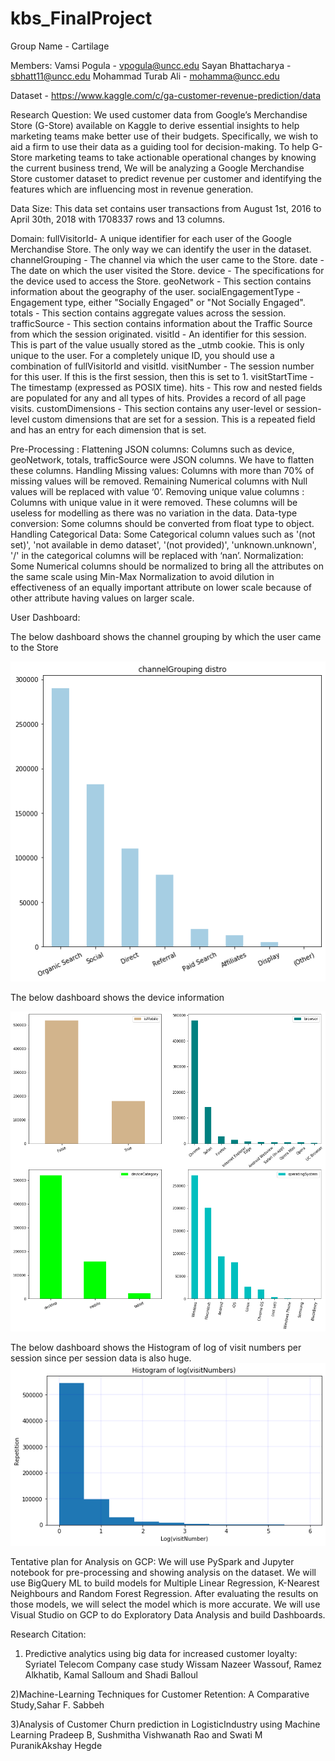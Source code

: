 # kbs_FinalProject
Group Name - Cartilage

Members: Vamsi Pogula - vpogula@uncc.edu Sayan Bhattacharya - sbhatt11@uncc.edu Mohammad Turab Ali - mohamma@uncc.edu

Dataset - https://www.kaggle.com/c/ga-customer-revenue-prediction/data

Research Question: We used customer data from Google’s Merchandise Store (G-Store) available on Kaggle to derive essential insights to help marketing teams make better use of their budgets. Specifically, we wish to aid a firm to use their data as a guiding tool for decision-making. To help G-Store marketing teams to take actionable operational changes by knowing the current business trend, We will be analyzing a Google Merchandise Store customer dataset to predict revenue per customer and identifying the features which are influencing most in revenue generation.

Data Size: This data set contains user transactions from August 1st, 2016 to April 30th, 2018 with 1708337 rows and 13 columns.

Domain: fullVisitorId- A unique identifier for each user of the Google Merchandise Store. The only way we can identify the user in the dataset. channelGrouping - The channel via which the user came to the Store. date - The date on which the user visited the Store. device - The specifications for the device used to access the Store. geoNetwork - This section contains information about the geography of the user. socialEngagementType - Engagement type, either "Socially Engaged" or "Not Socially Engaged". totals - This section contains aggregate values across the session. trafficSource - This section contains information about the Traffic Source from which the session originated. visitId - An identifier for this session. This is part of the value usually stored as the _utmb cookie. This is only unique to the user. For a completely unique ID, you should use a combination of fullVisitorId and visitId. visitNumber - The session number for this user. If this is the first session, then this is set to 1. visitStartTime - The timestamp (expressed as POSIX time). hits - This row and nested fields are populated for any and all types of hits. Provides a record of all page visits. customDimensions - This section contains any user-level or session-level custom dimensions that are set for a session. This is a repeated field and has an entry for each dimension that is set.

Pre-Processing : Flattening JSON columns: Columns such as device, geoNetwork, totals, trafficSource were JSON columns. We have to flatten these columns. Handling Missing values: Columns with more than 70% of missing values will be removed. Remaining Numerical columns with Null values will be replaced with value ‘0’. Removing unique value columns : Columns with unique value in it were removed. These columns will be useless for modelling as there was no variation in the data. Data-type conversion: Some columns should be converted from float type to object. Handling Categorical Data: Some Categorical column values such as '(not set)', 'not available in demo dataset', '(not provided)', 'unknown.unknown', '/' in the categorical columns will be replaced with ‘nan’. Normalization: Some Numerical columns should be normalized to bring all the attributes on the same scale using Min-Max Normalization to avoid dilution in effectiveness of an equally important attribute on lower scale because of other attribute having values on larger scale.


User Dashboard:

The below dashboard shows the channel grouping by which the user came to the Store

![alt text](https://github.com/riemannzeta1191/kbs_FinalProject/blob/master/Images/Image2.png)

The below dashboard shows the device information

![alt text](https://github.com/riemannzeta1191/kbs_FinalProject/blob/master/Images/Image1.png)

The below dashboard shows the Histogram of log of visit numbers per session since per session data is also huge.
![alt text](https://github.com/riemannzeta1191/kbs_FinalProject/blob/master/Images/Image3.png)

Tentative plan for Analysis on GCP: We will use PySpark and Jupyter notebook for pre-processing and showing analysis on the dataset. We will use BigQuery ML to build models for Multiple Linear Regression, K-Nearest Neighbours and Random Forest Regression. After evaluating the results on those models, we will select the model which is more accurate. We will use Visual Studio on GCP to do Exploratory Data Analysis and build Dashboards.


Research Citation:

1) Predictive analytics using big data for increased customer loyalty: Syriatel Telecom Company case study
Wissam Nazeer Wassouf, Ramez Alkhatib, Kamal Salloum and Shadi Balloul 

2)Machine-Learning Techniques for Customer Retention: A Comparative Study,Sahar F. Sabbeh

3)Analysis of Customer Churn prediction in LogisticIndustry using Machine Learning
Pradeep B, Sushmitha Vishwanath Rao and Swati M PuranikAkshay Hegde
